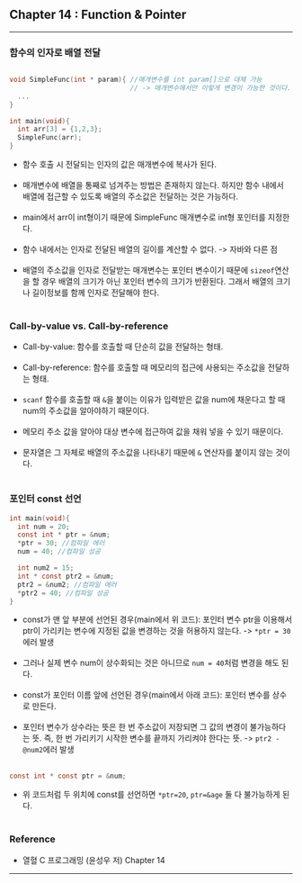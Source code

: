 Chapter 14 : Function & Pointer
-------------------------------

---

### 함수의 인자로 배열 전달<br>

```C

void SimpleFunc(int * param){ //매개변수를 int param[]으로 대체 가능
                              // -> 매개변수에서만 이렇게 변경이 가능한 것이다.
  ...
}

int main(void){
  int arr[3] = {1,2,3};
  SimpleFunc(arr);
}
```

-	함수 호출 시 전달되는 인자의 값은 매개변수에 복사가 된다.<br><br>
-	매개변수에 배열을 통째로 넘겨주는 방법은 존재하지 않는다. 하지만 함수 내에서 배열에 접근할 수 있도록 배열의 주소값은 전달하는 것은 가능하다.<br><br>
-	main에서 arr이 int형이기 때문에 SimpleFunc 매개변수로 int형 포인터를 지정한다.<br><br>
-	함수 내에서는 인자로 전달된 배열의 길이를 계산할 수 없다. -> 자바와 다른 점<br><br>
-	배열의 주소값을 인자로 전달받는 매개변수는 포인터 변수이기 때문에 `sizeof`연산을 할 경우 배열의 크기가 아닌 포인터 변수의 크기가 반환된다. 그래서 배열의 크기나 길이정보를 함께 인자로 전달해야 한다.<br><br>

### Call-by-value vs. Call-by-reference<br>

-	Call-by-value: 함수를 호출할 때 단순히 값을 전달하는 형태.<br><br>
-	Call-by-reference: 함수를 호출할 때 메모리의 접근에 사용되는 주소값을 전달하는 형태.<br><br>
-	`scanf` 함수를 호출할 때 `&`을 붙이는 이유가 입력받은 값을 num에 채운다고 할 때 num의 주소값을 알아야하기 때문이다.<br><br>
-	메모리 주소 값을 알아야 대상 변수에 접근하여 값을 채워 넣을 수 있기 때문이다.<br><br>
-	문자열은 그 자체로 배열의 주소값을 나타내기 때문에 `&` 연산자를 붙이지 않는 것이다.<br><br>

### 포인터 const 선언<br>

```C
int main(void){
  int num = 20;
  const int * ptr = &num;
  *ptr = 30; //컴파일 에러
  num = 40; //컴파일 성공

  int num2 = 15;
  int * const ptr2 = &num;
  ptr2 = &num2; //컴파일 에러
  *ptr2 = 40; //컴파일 성공
}
```

-	const가 맨 앞 부분에 선언된 경우(main에서 위 코드): 포인터 변수 ptr을 이용해서 ptr이 가리키는 변수에 지정된 값을 변경하는 것을 허용하지 않는다. -> `*ptr = 30` 에러 발생<br><br>
-	그러나 실제 변수 num이 상수화되는 것은 아니므로 `num = 40`처럼 변경을 해도 된다.<br><br>
-	const가 포인터 이름 앞에 선언된 경우(main에서 아래 코드): 포인터 변수를 상수로 만든다.<br><br>
-	포인터 변수가 상수라는 뜻은 한 번 주소값이 저장되면 그 값의 변경이 불가능하다는 뜻. 즉, 한 번 가리키기 시작한 변수를 끝까지 가리켜야 한다는 뜻. -> `ptr2 - @num2`에러 발생<br><br>
```C
const int * const ptr = &num;
```
-	위 코드처럼 두 위치에 const를 선언하면 `*ptr=20`, `ptr=&age` 둘 다 불가능하게 된다.<br><br>

### Reference<br>

-	열혈 C 프로그래밍 (윤성우 저) Chapter 14

---
